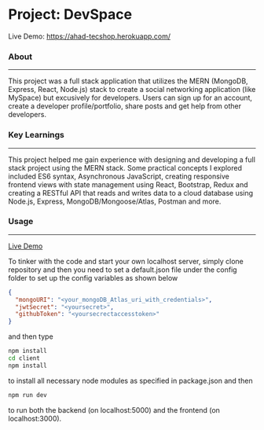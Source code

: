 # Project: DevSpace

Live Demo: https://ahad-tecshop.herokuapp.com/

### About
***
This project was a full stack application that utilizes the MERN (MongoDB, Express, React, Node.js) stack to create a social networking application (like MySpace) but excusively for developers. Users can sign up for an account, create a developer profile/portfolio, share posts and get help from other developers.

### Key Learnings
***
This project helped me gain experience with designing and developing a full stack project using the MERN stack. Some practical concepts I explored included ES6 syntax, Asynchronous JavaScript, creating responsive frontend views with state management using React, Bootstrap, Redux and creating a RESTful API that reads and writes data to a cloud database using Node.js, Express, MongoDB/Mongoose/Atlas, Postman and more.

### Usage
*** 
[Live Demo](https://ahad-devspace.herokuapp.com/)

To tinker with the code and start your own localhost server, simply clone repository and then you need to set a default.json file under the config folder to set up the config variables as shown below
```json
{
  "mongoURI": "<your_mongoDB_Atlas_uri_with_credentials>",
  "jwtSecret": "<yoursecret>",
  "githubToken": "<yoursecrectaccesstoken>"
}
```
 and then type 
```bash
npm install
cd client
npm install
``` 
to install all necessary node modules as specified in package.json and then
```bash
npm run dev
```
to run both the backend (on localhost:5000) and the frontend (on localhost:3000).
